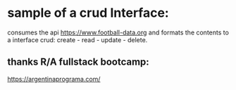 # sample of a crud Interface:
consumes the api https://www.football-data.org and formats the contents to a interface crud: create - read - update - delete.
 
## thanks R/A fullstack bootcamp:
https://argentinaprograma.com/